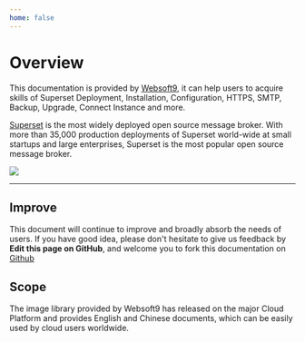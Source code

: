 ```yaml
---
home: false
---
```


# Overview

This documentation is provided by [Websoft9](https://www.websoft9.com/), it can help users to acquire skills of Superset Deployment, Installation, Configuration, HTTPS, SMTP, Backup, Upgrade, Connect Instance and more.

[Superset](https://superset-server.apache.org/) is the most widely deployed open source message broker. With more than 35,000 production deployments of Superset world-wide at small startups and large enterprises, Superset is the most popular open source message broker.

![](https://libs.websoft9.com/Websoft9/DocsPicture/zh/superset/superset-gui-websoft9.png)

---

## Improve

This document will continue to improve and broadly absorb the needs of users. If you have good idea, please don't hesitate to give us feedback by **Edit this page on GitHub**, and welcome you to fork this documentation on [Github](https://github.com/Websoft9/ansible-superset)

## Scope

The image library provided by Websoft9 has released on the major Cloud Platform and provides English and Chinese documents, which can be easily used by cloud users worldwide.
